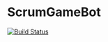 # ScrumGameBot
[![Build Status](https://travis-ci.org/shleger/ScrumGameBot.svg?branch=master)](https://travis-ci.org/shleger/ScrumGameBot)

